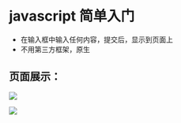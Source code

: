 # javascript   简单入门 #

- 在输入框中输入任何内容，提交后，显示到页面上
- 不用第三方框架，原生

## 页面展示： ##

![](http://i4.piimg.com/42488eb40c8788f2.png)

![](http://i2.piimg.com/2189f55bbec6f6b1.png)